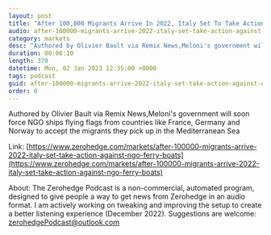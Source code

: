 ```yaml
---
layout: post
title: "After 100,000 Migrants Arrive In 2022, Italy Set To Take Action Against NGO Ferry Boats"
audio: after-100000-migrants-arrive-2022-italy-set-take-action-against-ngo-ferry-boats-0
category: markets
desc: "Authored by Olivier Bault via Remix News,Meloni's government will soon force NGO ships flying flags from countries like France, Germany and Norway to accept the migrants they pick up in the Mediterranean Sea"
duration: 00:06:10
length: 370
datetime: Mon, 02 Jan 2023 12:35:00 +0000
tags: podcast
guid: after-100000-migrants-arrive-2022-italy-set-take-action-against-ngo-ferry-boats-0
order: 0
---
```

Authored by Olivier Bault via Remix News,Meloni's government will soon force NGO ships flying flags from countries like France, Germany and Norway to accept the migrants they pick up in the Mediterranean Sea

Link: [https://www.zerohedge.com/markets/after-100000-migrants-arrive-2022-italy-set-take-action-against-ngo-ferry-boats](https://www.zerohedge.com/markets/after-100000-migrants-arrive-2022-italy-set-take-action-against-ngo-ferry-boats)

About: The Zerohedge Podcast is a non-commercial, automated program, designed to give people a way to get news from Zerohedge in an audio format.  I am actively working on tweaking and improving the setup to create a better listening experience (December 2022).  Suggestions are welcome: [zerohedgePodcast@outlook.com](mailto:zerohedgePodcast@outlook.com)
